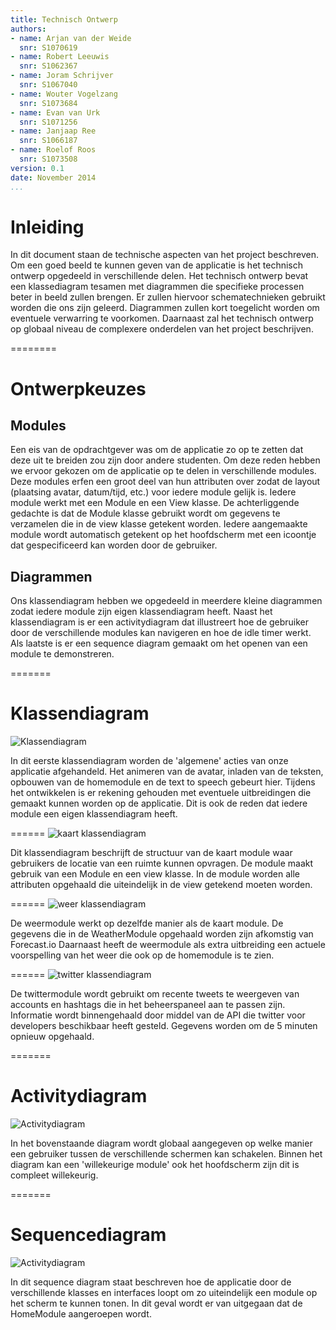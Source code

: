```yaml
---
title: Technisch Ontwerp
authors:
- name: Arjan van der Weide
  snr: S1070619
- name: Robert Leeuwis
  snr: S1062367
- name: Joram Schrijver
  snr: S1067040
- name: Wouter Vogelzang
  snr: S1073684
- name: Evan van Urk
  snr: S1071256
- name: Janjaap Ree
  snr: S1066187
- name: Roelof Roos
  snr: S1073508
version: 0.1
date: November 2014
...
```


# Inleiding
In dit document staan de technische aspecten van het project beschreven.
Om een goed beeld te kunnen geven van de applicatie is het technisch ontwerp opgedeeld in verschillende delen.
Het technisch ontwerp bevat een klassediagram tesamen met diagrammen die specifieke processen beter in beeld zullen brengen. Er zullen hiervoor schematechnieken gebruikt worden die ons zijn geleerd.
Diagrammen zullen kort toegelicht worden om eventuele verwarring te voorkomen. Daarnaast zal het technisch ontwerp op globaal niveau de complexere onderdelen van het project beschrijven.

========
# Ontwerpkeuzes

## Modules
Een eis van de opdrachtgever was om de applicatie zo op te zetten dat deze uit te breiden zou zijn door andere studenten.
Om deze reden hebben we ervoor gekozen om de applicatie op te delen in verschillende modules. Deze modules erfen een groot deel van hun attributen over zodat de layout (plaatsing avatar, datum/tijd, etc.) voor iedere module gelijk is.
Iedere module werkt met een Module en een View klasse. De achterliggende gedachte is dat de Module klasse gebruikt wordt om gegevens te verzamelen die in de view klasse getekent worden. Iedere aangemaakte module wordt automatisch getekent op het hoofdscherm met een icoontje dat gespecificeerd kan worden door de gebruiker.



## Diagrammen

Ons klassendiagram hebben we opgedeeld in meerdere kleine diagrammen zodat iedere module zijn eigen klassendiagram heeft.
Naast het klassendiagram is er een activitydiagram dat illustreert hoe de gebruiker door de verschillende modules kan navigeren en hoe de idle timer werkt.
Als laatste is er een sequence diagram gemaakt om het openen van een module te demonstreren.

=======
# Klassendiagram

![Klassendiagram](images/KlassendiagramNovi.png)

In dit eerste klassendiagram worden de 'algemene' acties van onze applicatie afgehandeld.
Het animeren van de avatar, inladen van de teksten, opbouwen van de homemodule en de text to speech gebeurt hier.
Tijdens het ontwikkelen is er rekening gehouden met eventuele uitbreidingen die gemaakt kunnen worden op de applicatie.
Dit is ook de reden dat iedere module een eigen klassendiagram heeft.

======
![kaart klassendiagram](images/mapClassdiagram.png)

Dit klassendiagram beschrijft de structuur van de kaart module waar gebruikers de locatie van een ruimte kunnen opvragen.
De module maakt gebruik van een Module en een view klasse. In de module worden alle attributen opgehaald die uiteindelijk in de view getekend moeten worden.


======
![weer klassendiagram](images/weatherClassdiagram.png)

De weermodule werkt op dezelfde manier als de kaart module. De gegevens die in de WeatherModule opgehaald worden zijn afkomstig van Forecast.io
Daarnaast heeft de weermodule als extra uitbreiding een actuele voorspelling van het weer die ook op de homemodule is te zien.

======
![twitter klassendiagram](images/twitterClassdiagram.png)

De twittermodule wordt gebruikt om recente tweets te weergeven van accounts en hashtags die in het beheerspaneel aan te passen zijn.
Informatie wordt binnengehaald door middel van de API die twitter voor developers beschikbaar heeft gesteld.
Gegevens worden om de 5 minuten opnieuw opgehaald.

=======
# Activitydiagram
![Activitydiagram](images/Activitydiagram1.png)

In het bovenstaande diagram wordt globaal aangegeven op welke manier een gebruiker tussen de verschillende schermen kan schakelen.
Binnen het diagram kan een 'willekeurige module' ook het hoofdscherm zijn dit is compleet willekeurig.

=======
# Sequencediagram

![Activitydiagram](images/SequenceModule1.png)

In dit sequence diagram staat beschreven hoe de applicatie door de verschillende klasses en interfaces loopt om zo uiteindelijk een module op het scherm te kunnen tonen.
In dit geval wordt er van uitgegaan dat de HomeModule aangeroepen wordt.
